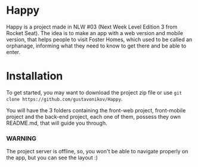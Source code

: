 # Happy
Happy is a project made in NLW #03 (Next Week Level Edition 3 from Rocket Seat). 
The idea is to make an app with a web version and mobile version, that helps people to visit Foster Homes, which used to be called an orphanage, informing what they need to know to get there and be able to enter.

# Installation
To get started, you may want to download the project zip file or use ``git clone https://github.com/gustavonikov/Happy``.

You will have the 3 folders containing the front-web project, front-mobile project and the back-end project, each one
of them, possess they own README.md, that will guide you through.

### WARNING
The project server is offline, so, you won't be able to navigate properly on the app, but you can see the layout :)
